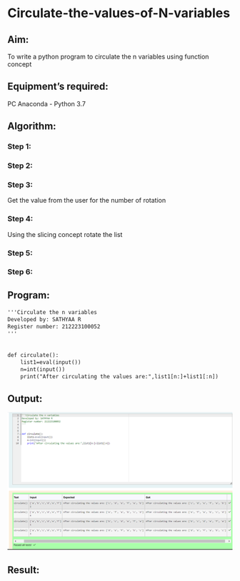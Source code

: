 # Circulate-the-values-of-N-variables
## Aim:
To write a python program to circulate the n variables using function concept
## Equipment’s required:
PC
Anaconda - Python 3.7
## Algorithm: 
### Step 1: 
### Step 2: 
### Step 3: 
Get the value from the user for the number of rotation
### Step 4: 
Using the slicing concept rotate the list

### Step 5: 
### Step 6: 
## Program:

```
'''Circulate the n variables
Developed by: SATHYAA R
Register number: 212223100052
'''


def circulate():
    list1=eval(input())
    n=int(input())
    print("After circulating the values are:",list1[n:]+list1[:n])
```

## Output:

![alt text](<Screenshot 2024-03-10 102218.png>)

## Result:
